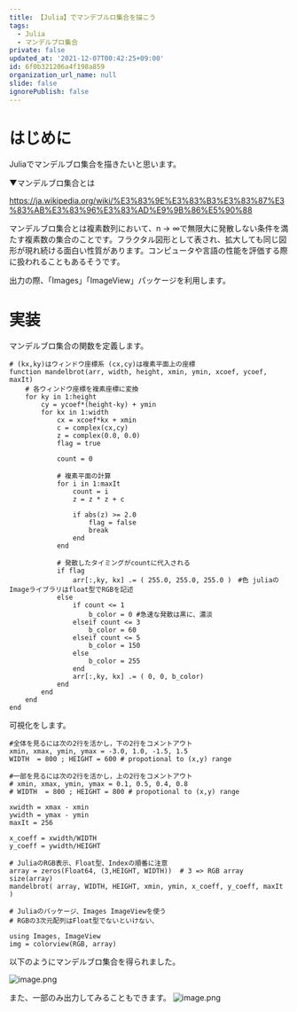 ```yaml
---
title: 【Julia】でマンデブルロ集合を描こう
tags:
  - Julia
  - マンデルブロ集合
private: false
updated_at: '2021-12-07T00:42:25+09:00'
id: 6f0b321206a4f198a859
organization_url_name: null
slide: false
ignorePublish: false
---
```


# はじめに

Juliaでマンデルブロ集合を描きたいと思います。

▼マンデルブロ集合とは

https://ja.wikipedia.org/wiki/%E3%83%9E%E3%83%B3%E3%83%87%E3%83%AB%E3%83%96%E3%83%AD%E9%9B%86%E5%90%88

マンデルブロ集合とは複素数列において、n → ∞で無限大に発散しない条件を満たす複素数の集合のことです。フラクタル図形として表され、拡大しても同じ図形が現れ続ける面白い性質があります。コンピュータや言語の性能を評価する際に扱われることもあるそうです。

出力の際、「Images」「ImageView」パッケージを利用します。

# 実装

マンデルブロ集合の関数を定義します。

```julia:
# (kx,ky)はウィンドウ座標系 (cx,cy)は複素平面上の座標
function mandelbrot(arr, width, height, xmin, ymin, xcoef, ycoef, maxIt)
	# 各ウィンドウ座標を複素座標に変換
	for ky in 1:height
		cy = ycoef*(height-ky) + ymin
		for kx in 1:width
			cx = xcoef*kx + xmin
			c = complex(cx,cy)
			z = complex(0.0, 0.0)
			flag = true
			
			count = 0
			
			# 複素平面の計算
			for i in 1:maxIt
				count = i
				z = z * z + c
				
				if abs(z) >= 2.0
					flag = false
					break
				end
			end
			
			# 発散したタイミングがcountに代入される
			if flag
				arr[:,ky, kx] .= ( 255.0, 255.0, 255.0 )　#色 juliaのImageライブラリはfloat型でRGBを記述
			else
				if count <= 1
					b_color = 0 #急速な発散は黒に、濃淡
				elseif count <= 3
					b_color = 60
				elseif count <= 5
					b_color = 150
				else
					b_color = 255
				end
				arr[:,ky, kx] .= ( 0, 0, b_color)
			end
		end
	end
end
```

可視化をします。

```julia:
#全体を見るには次の2行を活かし，下の2行をコメントアウト
xmin, xmax, ymin, ymax = -3.0, 1.0, -1.5, 1.5
WIDTH  = 800 ; HEIGHT = 600 # propotional to (x,y) range

#一部を見るには次の2行を活かし，上の2行をコメントアウト
# xmin, xmax, ymin, ymax = 0.1, 0.5, 0.4, 0.8
# WIDTH  = 800 ; HEIGHT = 800 # propotional to (x,y) range

xwidth = xmax - xmin
ywidth = ymax - ymin
maxIt = 256

x_coeff = xwidth/WIDTH
y_coeff = ywidth/HEIGHT

# JuliaのRGB表示、Float型、Indexの順番に注意
array = zeros(Float64, (3,HEIGHT, WIDTH))  # 3 => RGB array
size(array)
mandelbrot( array, WIDTH, HEIGHT, xmin, ymin, x_coeff, y_coeff, maxIt )
```

```julia:
# Juliaのパッケージ、Images ImageViewを使う
# RGBの3次元配列はFloat型でないといけない、

using Images, ImageView
img = colorview(RGB, array)
```

以下のようにマンデルブロ集合を得られました。

![image.png](https://qiita-image-store.s3.ap-northeast-1.amazonaws.com/0/614347/5d2f739d-5d53-b58b-0cdd-9028f8dcdcd4.png)

また、一部のみ出力してみることもできます。
![image.png](https://qiita-image-store.s3.ap-northeast-1.amazonaws.com/0/614347/44a4f344-e8c4-a8f8-5d53-71a5cf6bc0a1.png)

